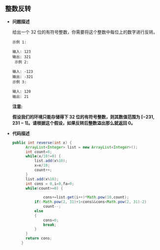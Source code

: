 ## 整数反转

- **问题描述**

  给出一个 32 位的有符号整数，你需要将这个整数中每位上的数字进行反转。

  ```
  示例 1:
  
  输入: 123
  输出: 321
   示例 2:
  
  输入: -123
  输出: -321
  示例 3:
  
  输入: 120
  输出: 21
  
  ```

  **注意:**

  **假设我们的环境只能存储得下 32 位的有符号整数，则其数值范围为 [−231,  231 − 1]。请根据这个假设，如果反转后整数溢出那么就返回 0。**

- **代码描述**

  ```java
  public int reverse(int x) {
      	ArrayList<Integer> list = new ArrayList<Integer>();
      	int count=0;
      	while(x/10!=0) {
  	    	list.add(x%10);
  	    	x=x/10;
  	    	count++;
      	}
      	list.add(x%10);
      	int cons = 0,i=0,fa=0;
      	while(count>=0) {
      	    
      			cons+=list.get(i++)*Math.pow(10,count);
      		if(-Math.pow(2, 31)+1<cons&&cons<Math.pow(2, 31)-2)
      			count--;
      		else
  			{
      			cons=0;
      			break;
  			}
      	}
      	return cons;
      }
  ```

  